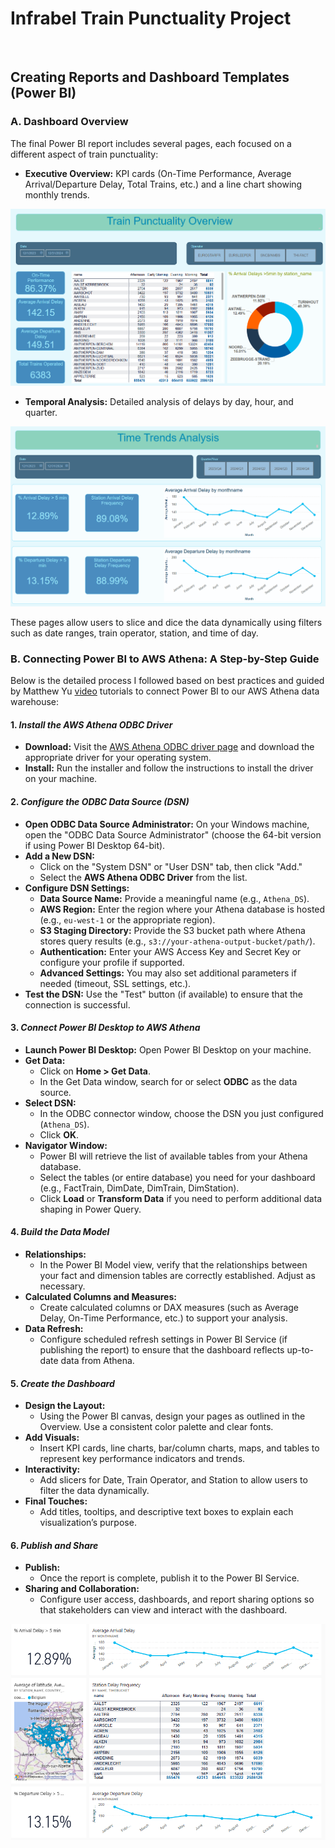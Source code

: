 # Infrabel Train Punctuality Project

<br>


## Creating Reports and Dashboard Templates (Power BI)


### A. Dashboard Overview

The final Power BI report includes several pages, each focused on a different aspect of train punctuality:

- **Executive Overview:** KPI cards (On-Time Performance, Average Arrival/Departure Delay, Total Trains, etc.) and a line chart showing monthly trends.

![Overview](/screenshots/report%2001.png "Overview")

- **Temporal Analysis:** Detailed analysis of delays by day, hour, and quarter.

![Timetrends](/screenshots/report%2002.png "Timetrends")

These pages allow users to slice and dice the data dynamically using filters such as date ranges, train operator, station, and time of day.

### B. Connecting Power BI to AWS Athena: A Step-by-Step Guide

Below is the detailed process I followed based on best practices and guided by Matthew Yu [video](https://www.youtube.com/watch?v=FKdCr6vmq-o) tutorials to connect Power BI to our AWS Athena data warehouse:

#### 1. ***Install the AWS Athena ODBC Driver***
- **Download:** Visit the [AWS Athena ODBC driver page](https://docs.aws.amazon.com/athena/latest/ug/connect-with-odbc.html) and download the appropriate driver for your operating system.
- **Install:** Run the installer and follow the instructions to install the driver on your machine.

#### 2. ***Configure the ODBC Data Source (DSN)***
- **Open ODBC Data Source Administrator:** On your Windows machine, open the "ODBC Data Source Administrator" (choose the 64-bit version if using Power BI Desktop 64-bit).
- **Add a New DSN:**
  - Click on the "System DSN" or "User DSN" tab, then click "Add."
  - Select the **AWS Athena ODBC Driver** from the list.
- **Configure DSN Settings:**
  - **Data Source Name:** Provide a meaningful name (e.g., `Athena_DS`).
  - **AWS Region:** Enter the region where your Athena database is hosted (e.g., `eu-west-1` or the appropriate region).
  - **S3 Staging Directory:** Provide the S3 bucket path where Athena stores query results (e.g., `s3://your-athena-output-bucket/path/`).
  - **Authentication:** Enter your AWS Access Key and Secret Key or configure your profile if supported.
  - **Advanced Settings:** You may also set additional parameters if needed (timeout, SSL settings, etc.).
- **Test the DSN:** Use the "Test" button (if available) to ensure that the connection is successful.

#### 3. ***Connect Power BI Desktop to AWS Athena***
- **Launch Power BI Desktop:** Open Power BI Desktop on your machine.
- **Get Data:**  
  - Click on **Home > Get Data**.
  - In the Get Data window, search for or select **ODBC** as the data source.
- **Select DSN:**
  - In the ODBC connector window, choose the DSN you just configured (`Athena_DS`).
  - Click **OK**.
- **Navigator Window:**  
  - Power BI will retrieve the list of available tables from your Athena database.
  - Select the tables (or entire database) you need for your dashboard (e.g., FactTrain, DimDate, DimTrain, DimStation).
  - Click **Load** or **Transform Data** if you need to perform additional data shaping in Power Query.

#### 4. ***Build the Data Model***
- **Relationships:**  
  - In the Power BI Model view, verify that the relationships between your fact and dimension tables are correctly established. Adjust as necessary.
- **Calculated Columns and Measures:**  
  - Create calculated columns or DAX measures (such as Average Delay, On-Time Performance, etc.) to support your analysis.
- **Data Refresh:**  
  - Configure scheduled refresh settings in Power BI Service (if publishing the report) to ensure that the dashboard reflects up-to-date data from Athena.

#### 5. ***Create the Dashboard***
- **Design the Layout:**  
  - Using the Power BI canvas, design your pages as outlined in the Overview. Use a consistent color palette and clear fonts.
- **Add Visuals:**  
  - Insert KPI cards, line charts, bar/column charts, maps, and tables to represent key performance indicators and trends.
- **Interactivity:**  
  - Add slicers for Date, Train Operator, and Station to allow users to filter the data dynamically.
- **Final Touches:**  
  - Add titles, tooltips, and descriptive text boxes to explain each visualization’s purpose.

#### 6. ***Publish and Share***
- **Publish:**  
  - Once the report is complete, publish it to the Power BI Service.
- **Sharing and Collaboration:**  
  - Configure user access, dashboards, and report sharing options so that stakeholders can view and interact with the dashboard.


![Dashboard](/screenshots/dashbord%2001.png "Dashboard")

